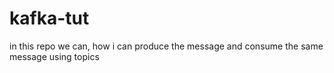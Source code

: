 # kafka-tut
in this repo we can, how i can produce the message and consume the same message using topics
